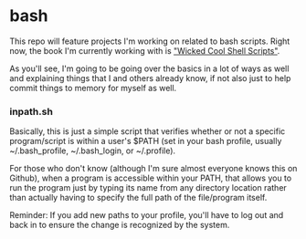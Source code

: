 # bash

This repo will feature projects I'm working on related to bash scripts. Right now, the book I'm currently working with is ["Wicked Cool Shell Scripts"](http://www.amazon.com/Wicked-Cool-Shell-Scripts-Taylor/dp/1593270127/ref=sr_1_1?ie=UTF8&qid=1455693190&sr=8-1&keywords=wicked+cool+shell).

As you'll see, I'm going to be going over the basics in a lot of ways as well and explaining things that I and others already know, if not also just to help commit things to memory for myself as well.

### inpath.sh

Basically, this is just a simple script that verifies whether or not a specific program/script is within a user's $PATH (set in your bash profile, usually ~/.bash_profile, ~/.bash_login, or ~/.profile).

For those who don't know (although I'm sure almost everyone knows this on Github), when a program is accessible within your PATH, that allows you to run the program just by typing its name from any directory location rather than actually having to specify the full path of the file/program itself.

Reminder: If you add new paths to your profile, you'll have to log out and back in to ensure the change is recognized by the system.
